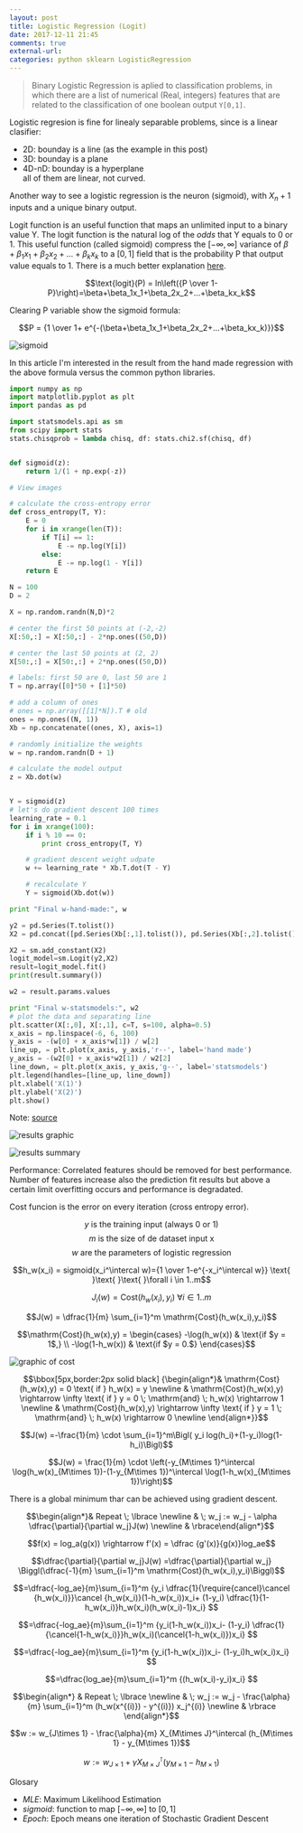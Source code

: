 ```yaml
---
layout: post
title: Logistic Regression (Logit)
date: 2017-12-11 21:45
comments: true
external-url:
categories: python sklearn LogisticRegression
---
```


> Binary Logistic Regression is aplied to classification problems, in which there are a list of numerical (Real, integers) features that are related to the classification of one boolean output `Y[0,1]`. 

Logistic regresion is fine for linealy separable problems, since is a linear clasifier:
* 2D: bounday is a line (as the example in this post)  
* 3D: bounday is a plane  
* 4D-nD: bounday is a hyperplane  
all of them are linear, not curved.  

Another way to see a logistic regression is the neuron (sigmoid), with $X_n+1$ inputs and a unique binary output.

Logit function is an useful function that maps an unlimited input to a binary value Y. The logit function is the natural log of the *odds* that Y equals to 0 or 1. This useful function (called sigmoid) compress the $[-\infty,\infty]$ variance of $\beta+\beta_1x_1+\beta_2x_2+...+\beta_kx_k$ to a $[0,1]$ field that is the probability P that output value equals to 1. There is a much better explanation [here](https://codesachin.wordpress.com/2015/08/16/logistic-regression-for-dummies/).

$$\text{logit}(P) = ln\left({P \over 1-P}\right)=\beta+\beta_1x_1+\beta_2x_2+...+\beta_kx_k$$

Clearing P variable show the sigmoid formula:

$$P = {1 \over 1+ e^{-(\beta+\beta_1x_1+\beta_2x_2+...+\beta_kx_k)}}$$  

![sigmoid](/assets/sigmoid.png)

In this article I'm interested in the result from the hand made regression with the above formula versus the common python libraries. 

```python
import numpy as np
import matplotlib.pyplot as plt
import pandas as pd

import statsmodels.api as sm
from scipy import stats
stats.chisqprob = lambda chisq, df: stats.chi2.sf(chisq, df)


def sigmoid(z):
    return 1/(1 + np.exp(-z))

# View images

# calculate the cross-entropy error
def cross_entropy(T, Y):
    E = 0
    for i in xrange(len(T)):
        if T[i] == 1:
            E -= np.log(Y[i])
        else:
            E -= np.log(1 - Y[i])
    return E

N = 100
D = 2

X = np.random.randn(N,D)*2

# center the first 50 points at (-2,-2)
X[:50,:] = X[:50,:] - 2*np.ones((50,D))

# center the last 50 points at (2, 2)
X[50:,:] = X[50:,:] + 2*np.ones((50,D))

# labels: first 50 are 0, last 50 are 1
T = np.array([0]*50 + [1]*50)

# add a column of ones
# ones = np.array([[1]*N]).T # old
ones = np.ones((N, 1))
Xb = np.concatenate((ones, X), axis=1)

# randomly initialize the weights
w = np.random.randn(D + 1)

# calculate the model output
z = Xb.dot(w)


Y = sigmoid(z)
# let's do gradient descent 100 times
learning_rate = 0.1
for i in xrange(100):
    if i % 10 == 0:
        print cross_entropy(T, Y)

    # gradient descent weight udpate
    w += learning_rate * Xb.T.dot(T - Y)

    # recalculate Y
    Y = sigmoid(Xb.dot(w))

print "Final w-hand-made:", w

y2 = pd.Series(T.tolist())
X2 = pd.concat([pd.Series(Xb[:,1].tolist()), pd.Series(Xb[:,2].tolist())], axis=1)

X2 = sm.add_constant(X2)
logit_model=sm.Logit(y2,X2)
result=logit_model.fit()
print(result.summary())

w2 = result.params.values

print "Final w-statsmodels:", w2
# plot the data and separating line
plt.scatter(X[:,0], X[:,1], c=T, s=100, alpha=0.5)
x_axis = np.linspace(-6, 6, 100)
y_axis = -(w[0] + x_axis*w[1]) / w[2]
line_up, = plt.plot(x_axis, y_axis,'r--', label='hand made')
y_axis = -(w2[0] + x_axis*w2[1]) / w2[2]
line_down, = plt.plot(x_axis, y_axis,'g--', label='statsmodels')
plt.legend(handles=[line_up, line_down])
plt.xlabel('X(1)')
plt.ylabel('X(2)')
plt.show()
```


Note: [source](https://github.com/lazyprogrammer/machine_learning_examples)

![results graphic](/assets/logit-graphic.png)

![results summary](/assets/logit.png)

Performance: Correlated features should be removed for best performance. Number of features increase also the prediction fit results but above a certain limit overfitting occurs and performance is degradated.

Cost funcion is the error on every iteration (cross entropy error).

$$y \text{ is the training input (always 0 or 1) }$$
$$m \text{ is the size of de dataset input x}$$
$$w \text{ are the parameters of logistic regression}$$

$$h_w(x_i) = sigmoid(x_i^\intercal w)={1 \over 1-e^{-x_i^\intercal w}} \text{ }\text{ }\text{ }\forall i \in 1..m$$ 

$$J_i(w) = \mathrm{Cost}(h_w(x_i),y_i) \text{ }\text{ }\text{ }\forall i \in 1..m$$

$$J(w) = \dfrac{1}{m} \sum_{i=1}^m \mathrm{Cost}(h_w(x_i),y_i)$$

$$\mathrm{Cost}(h_w(x),y) =
\begin{cases}
-\log(h_w(x))  & \text{if $y = 1$,} \\
-\log(1-h_w(x)) & \text{if $y = 0.$}
\end{cases}$$

![graphic of cost](/assets/cost-logit.png)

$$\bbox[5px,border:2px solid black] {\begin{align*}& \mathrm{Cost}(h_w(x),y) = 0 \text{ if } h_w(x) = y \newline & \mathrm{Cost}(h_w(x),y) \rightarrow \infty \text{ if } y = 0 \; \mathrm{and} \; h_w(x) \rightarrow 1 \newline & \mathrm{Cost}(h_w(x),y) \rightarrow \infty \text{ if } y = 1 \; \mathrm{and} \; h_w(x) \rightarrow 0 \newline \end{align*}}$$  

$$J(w) =-\frac{1}{m} \cdot \sum_{i=1}^m\Bigl( y_i log(h_i)+(1-y_i)log(1-h_i)\Bigl)$$  

$$J(w) = \frac{1}{m} \cdot \left(-y_{M\times 1}^\intercal \log(h_w(x)_{M\times 1})-(1-y_{M\times 1})^\intercal \log(1-h_w(x)_{M\times 1})\right)$$  

There is a global minimum thar can be achieved using gradient descent.

$$\begin{align*}& Repeat \; \lbrace \newline & \; w_j := w_j - \alpha \dfrac{\partial}{\partial w_j}J(w) \newline & \rbrace\end{align*}$$

$$f(x) = log_a(g(x)) \rightarrow f'(x) = \dfrac {g'(x)}{g(x)}log_ae$$

$$\dfrac{\partial}{\partial w_j}J(w) =\dfrac{\partial}{\partial w_j} \Biggl(\dfrac{-1}{m} \sum_{i=1}^m \mathrm{Cost}(h_w(x_i),y_i)\Biggl)$$

$$=\dfrac{-log_ae}{m}\sum_{i=1}^m {y_i \dfrac{1}{\require{cancel}\cancel {h_w(x_i)}}\cancel {h_w(x_i)}(1-h_w(x_i))x_i+ (1-y_i) \dfrac{1}{1-h_w(x_i)}h_w(x_i)(h_w(x_i)-1)x_i} $$

$$=\dfrac{-log_ae}{m}\sum_{i=1}^m {y_i(1-h_w(x_i))x_i- (1-y_i) \dfrac{1}{\cancel{1-h_w(x_i)}}h_w(x_i)(\cancel{1-h_w(x_i)})x_i} $$

$$=\dfrac{-log_ae}{m}\sum_{i=1}^m {y_i(1-h_w(x_i))x_i- (1-y_i)h_w(x_i)x_i} $$

$$=\dfrac{log_ae}{m}\sum_{i=1}^m {(h_w(x_i)-y_i)x_i} $$

$$\begin{align*} & Repeat \; \lbrace \newline & \; w_j := w_j - \frac{\alpha}{m} \sum_{i=1}^m (h_w(x^{(i)}) - y^{(i)}) x_j^{(i)} \newline & \rbrace \end{align*}$$

$$w := w_{J\times 1} - \frac{\alpha}{m} X_{M\times J}^\intercal (h_{M\times 1} - y_{M\times 1})$$  

$$w := w_{J\times 1} + \gamma X_{M\times J}^\intercal (y_{M\times 1} - h_{M\times 1})$$  


Glosary  
* *MLE*: Maximum Likelihood Estimation  
* *sigmoid*: function to map $[-\infty,\infty]$ to $[0,1]$  
* *Epoch*: Epoch means one iteration of Stochastic Gradient Descent



